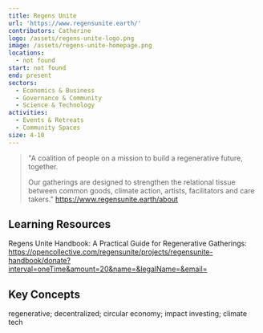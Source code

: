 ```yaml
---
title: Regens Unite
url: 'https://www.regensunite.earth/'
contributors: Catherine
logo: /assets/regens-unite-logo.png
image: /assets/regens-unite-homepage.png
locations:
  - not found
start: not found
end: present
sectors:
  - Economics & Business
  - Governance & Community
  - Science & Technology
activities:
  - Events & Retreats
  - Community Spaces
size: 4-10
---
```

> "A coalition of people on a mission to build a regenerative future, together.
> 
> Our gatherings are designed to strengthen the relational tissue between common goods, climate action, artists, facilitators and care takers."
> https://www.regensunite.earth/about 

## Learning Resources

Regens Unite Handbook: A Practical Guide for Regenerative Gatherings: https://opencollective.com/regensunite/projects/regensunite-handbook/donate?interval=oneTime&amount=20&name=&legalName=&email= 

## Key Concepts

regenerative; decentralized; circular economy; impact investing; climate tech

